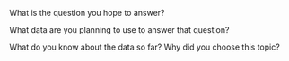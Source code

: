 What is the question you hope to answer? 

What data are you planning to use to answer that question? 

What do you know about the data so far? Why did you choose this topic?